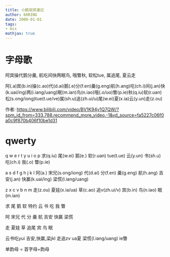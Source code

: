 ```yaml
---
title: 小鹤双拼速记
author: 66RING
date: 2000-01-01
tags: 
- mis
mathjax: true
---
```


# 字母歌

阿宾操代鹅分羹, 航吃间快两眠鸟, 哦瞥秋, 软松tue, 属追尾, 夏云走

阿(.a)宾(b.in)操(c.ao)代(d.ai)鹅(.e)分(f.en)羹(g.eng)航(h.ang)吃(ch.i)间(j.an)快(k.uai/ing)两(i.iang/uang)眠(m.ian)鸟(n.iao)哦(.o/uo)瞥(p.ie)秋(q.iu)软(r.uan)松(s.ong/iong)tue(t.ue/ve)属(sh.u)追(zh.ui/u)尾(w.ei)夏(x.ia)云(y.un)走(z.ou)


作者: https://www.bilibili.com/video/BV1K94y1Q7QW/?spm_id_from=333.788.recommend_more_video.-1&vd_source=fa5227c06f0a0c9f870b406f10be1d31


# qwerty

q        w                e        r            t         y         u          i               o      p
求(q.iu) 尾(w.ei)         鹅(e.)   软(r.uan)    tue(t.ue) 云(y.un)  书(sh.u)   吃(ch.i)        我(.o) 瞥(p.ie)

a        s                d        f            g         h         j          k               l
阿(a.)   宋兄(s.ong/iong) 代(d.ai) 分(f.en)     羹(g.eng) 航(h.ang) 吉安(j.an) 快赢(k.uai/ing) 梁慌(l.iang/uang)

z        x                c        v            b         n         m
走(z.ou) 夏娃(x.ia/ua)    草(c.ao) 追v(zh.ui/v) 宾(b.in)  鸟(n.iao) 眠(m.ian)


求 尾   鹅 软   特约 云 书   吃   我 瞥

阿 宋兄 代 分   羹   航 吉安 快赢 梁慌

走 夏娃 草 追尾 宾   鸟 眠


云书吃yui
吉安,快赢,梁jkl
走追zv
ua夏
梁慌(l.iang/uang)
ie瞥

单韵母 = 首字母+韵母




